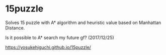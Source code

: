 # 15puzzle
Solves 15 puzzle with A* algorithm and heuristic value based on Manhattan Distance.

Is it possible to A* search my future gf? (2017/12/25)

https://yosukehiguchi.github.io/15puzzle/